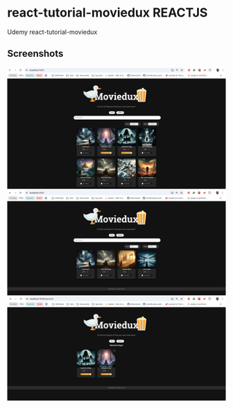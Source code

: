 # react-tutorial-moviedux REACTJS
Udemy react-tutorial-moviedux

## Screenshots
![Screenshot 1](public/image1.png)  
![Screenshot 2](public/image2.png)  
![Screenshot 3](public/image3.png)  
